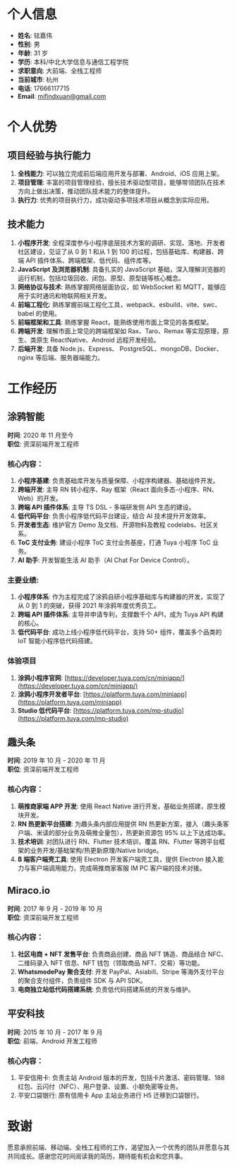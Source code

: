 # 个人信息

- **姓名**: 铉嘉伟
- **性别**: 男
- **年龄**: 31 岁
- **学历**: 本科/中北大学信息与通信工程学院
- **求职意向**: 大前端、全栈工程师
- **当前城市**: 杭州
- **电话**: 17666117715
- **Email**: [mifindxuan@gmail.com](mailto:mifindxuan@gmail.com)

# 个人优势

## 项目经验与执行能力

1. **全栈能力**: 可以独立完成前后端应用开发与部署、Android、iOS 应用上架。
2. **项目管理**: 丰富的项目管理经验，擅长技术驱动型项目，能够带领团队在技术方向上做出决策，推动团队技术能力的整体提升。
3. **执行力**: 优秀的项目执行力，成功驱动多项技术项目从概念到实际应用。

## 技术能力

1. **小程序开发**: 全程深度参与小程序底层技术方案的调研、实现、落地、开发者社区建设，见证了从 0 到 1 和从 1 到 100 的过程，包括基础库、构建器、跨端 API 插件体系、跨端框架、低代码、组件库等。
2. **JavaScript 及浏览器机制**: 具备扎实的 JavaScript 基础，深入理解浏览器的运行机制，包括垃圾回收、闭包、原型、原型链等核心概念。
3. **网络协议与技术**: 熟练掌握网络层面协议，如 WebSocket 和 MQTT，能够应用于实时通讯和物联网相关开发。
4. **前端工程化**: 熟练掌握前端工程化工具，webpack、esbuild、vite、swc、babel 的使用。
5. **前端框架和工具**: 熟练掌握 React，能熟练使用市面上常见的各类框架。
6. **跨端开发**: 理解市面上常见的跨端框架如 Rax、Taro、Remax 等实现原理，原生、类原生 ReactNative、Android 远程开发经验。
7. **后端开发**: 具备 Node.js、Express、 PostgreSQL、mongoDB、Docker、nginx 等后端、服务器端能力。

# 工作经历

## 涂鸦智能

**时间**: 2020 年 11 月至今  
**职位**: 资深前端开发工程师

### 核心内容：

1. **小程序基建**: 负责基础库开发与质量保障、小程序构建器、基础组件开发。
2. **跨端开发**: 主导 RN 转小程序、Ray 框架（React 面向多态-小程序、RN、Web）的开发。
3. **跨端 API 插件体系**: 主导 TS DSL - 多端研发侧 API 生态的建设。
4. **低代码平台**: 负责小程序低代码平台建设，结合 AI 技术提升开发效率。
5. **开发者生态**: 维护官方 Demo 及文档、开源物料及教程 codelabs、社区关系。
6. **ToC 支付业务**: 建设小程序 ToC 支付业务基座，打通 Tuya 小程序 ToC 业务。
7. **AI 助手**: 开发智能生活 AI 助手（AI Chat For Device Control）。

### 主要业绩:

1. **小程序体系**: 作为主程完成了涂鸦自研小程序基础库与构建器的开发，实现了从 0 到 1 的突破，获得 2021 年涂鸦年度优秀员工。
2. **跨端 API 插件体系**: 主导并申请专利，支撑数千个 API，成为 Tuya API 构建的核心。
3. **低代码平台**: 成功上线小程序低代码平台，支持 50+ 组件，覆盖多个品类的 IoT 智能小程序低代码搭建。

### 体验项目

1. **涂鸦小程序官网**: [https://developer.tuya.com/cn/miniapp/](https://developer.tuya.com/cn/miniapp/)
2. **涂鸦小程序开发者平台**: [https://platform.tuya.com/miniapp](https://platform.tuya.com/miniapp)
3. **Studio 低代码平台**: [https://platform.tuya.com/mp-studio](https://platform.tuya.com/mp-studio)

## 趣头条

**时间**: 2019 年 10 月 - 2020 年 11 月  
**职位**: 资深前端开发工程师

### 核心内容：

1. **萌推商家端 APP 开发**: 使用 React Native 进行开发，基础业务搭建，原生模块开发。
2. **RN 热更新平台搭建**: 为趣头条内部应用提供 RN 热更新方案，接入（趣头条客户端、米读的部分业务及萌推全量包），热更新资源包 95% 以上下达成功率。
3. **技术培训**: 对团队进行 RN、Flutter 技术培训，覆盖 RN、Flutter 等跨平台框架的业务开发/基础架构/热更新原理/Native bridge。
4. **B 端客户端壳工具**: 使用 Electron 开发客户端壳工具，提供 Electron 接入能力与客户端调用能力，完成萌推商家客服 IM PC 客户端的技术对接。

## Miraco.io

**时间**: 2017 年 9 月 - 2019 年 10 月  
**职位**: 资深前端开发工程师

### 核心内容：

1. **社区电商 + NFT 发售平台**: 负责商品创建、商品 NFT 铸造、商品结合 NFC、二维码录入 NFT 信息、NFT 钱包（领取商品 NFT、交易）等功能。
2. **WhatsmodePay 聚合支付**: 开发 PayPal、Asiabill、Stripe 等海外支付平台的聚合支付组件，负责组件 SDK 与 API SDK。
3. **电商独立站低代码搭建系统**: 负责低代码搭建系统的开发与维护。

## 平安科技

**时间**: 2015 年 10 月 - 2017 年 9 月  
**职位**: 前端、Android 开发工程师

### 核心内容：

1. 平安信用卡: 负责主站 Android 版本的开发，包括卡片激活、密码管理、188 红包、云闪付（NFC）、用户登录、设置、小额免密等业务。
2. 平安口袋银行: 原有信用卡 App 主站业务进行 H5 迁移到口袋银行。

# 致谢

愿意承担前端、移动端、全栈工程师的工作，渴望加入一个优秀的团队并愿意与其共同成长。感谢您花时间阅读我的简历，期待能有机会和您共事。

